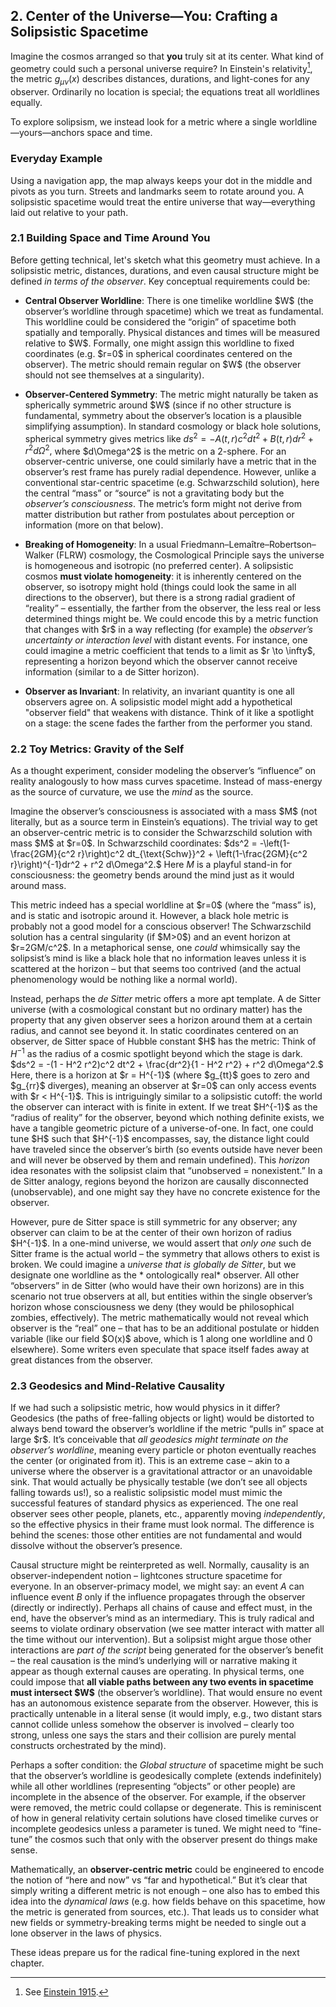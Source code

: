 ## 2. Center of the Universe—You: Crafting a Solipsistic Spacetime

Imagine the cosmos arranged so that **you** truly sit at its center. What kind of geometry could such a personal universe require? In Einstein's relativity[^ch2-einstein], the metric $g_{\mu\nu}(x)$ describes distances, durations, and light-cones for any observer. Ordinarily no location is special; the equations treat all worldlines equally.

To explore solipsism, we instead look for a metric where a single worldline—yours—anchors space and time.

### Everyday Example
Using a navigation app, the map always keeps your dot in the middle and pivots as you turn. Streets and landmarks seem to rotate around you. A solipsistic spacetime would treat the entire universe that way—everything laid out relative to your path.

### 2.1 Building Space and Time Around You

Before getting technical, let's sketch what this geometry must achieve.
In a solipsistic metric, distances, durations, and even causal structure might be defined *in terms of the observer*. Key conceptual requirements could be:

* **Central Observer Worldline**: There is one timelike worldline \$W\$ (the observer’s worldline through spacetime) which we treat as fundamental. This worldline could be considered the “origin” of spacetime both spatially and temporally. Physical distances and times will be measured relative to \$W\$. Formally, one might assign this worldline to fixed coordinates (e.g. \$r=0\$ in spherical coordinates centered on the observer). The metric should remain regular on \$W\$ (the observer should not see themselves at a singularity).

* **Observer-Centered Symmetry**: The metric might naturally be taken as spherically symmetric around \$W\$ (since if no other structure is fundamental, symmetry about the observer’s location is a plausible simplifying assumption). In standard cosmology or black hole solutions, spherical symmetry gives metrics like
 $ds^2 = -A(t,r)c^2 dt^2 + B(t,r)dr^2 + r^2 d\Omega^2,$
 where \$d\Omega^2\$ is the metric on a 2-sphere. For an observer-centric universe, one could similarly have a metric that in the observer’s rest frame has purely radial dependence. However, unlike a conventional star-centric spacetime (e.g. Schwarzschild solution), here the central “mass” or “source” is not a gravitating body but the *observer’s consciousness*. The metric’s form might not derive from matter distribution but rather from postulates about perception or information (more on that below).

* **Breaking of Homogeneity**: In a usual Friedmann–Lemaître–Robertson–Walker (FLRW) cosmology, the Cosmological Principle says the universe is homogeneous and isotropic (no preferred center). A solipsistic cosmos **must violate homogeneity**: it is inherently centered on the observer, so isotropy might hold (things could look the same in all directions to the observer), but there is a strong radial gradient of “reality” – essentially, the farther from the observer, the less real or less determined things might be. We could encode this by a metric function that changes with \$r\$ in a way reflecting (for example) the *observer’s uncertainty or interaction level* with distant events. For instance, one could imagine a metric coefficient that tends to a limit as \$r \to \infty\$, representing a horizon beyond which the observer cannot receive information (similar to a de Sitter horizon).

* **Observer as Invariant**: In relativity, an invariant quantity is one all observers agree on. A solipsistic model might add a hypothetical "observer field" that weakens with distance.
Think of it like a spotlight on a stage: the scene fades the farther from the performer you stand.

### 2.2 Toy Metrics: Gravity of the Self

As a thought experiment, consider modeling the observer’s “influence” on reality analogously to how mass curves spacetime. Instead of mass-energy as the source of curvature, we use the *mind* as the source.

 Imagine the observer’s consciousness is associated with a mass \$M\$ (not literally, but as a source term in Einstein’s equations). The trivial way to get an observer-centric metric is to consider the Schwarzschild solution with mass \$M\$ at \$r=0\$. In Schwarzschild coordinates:
$ds^2 = -\left(1-\frac{2GM}{c^2 r}\right)c^2 dt_{\text{Schw}}^2 + \left(1-\frac{2GM}{c^2 r}\right)^{-1}dr^2 + r^2 d\Omega^2.$
Here $M$ is a playful stand-in for consciousness: the geometry bends around the mind just as it would around mass.


This metric indeed has a special worldline at \$r=0\$ (where the “mass” is), and is static and isotropic around it. However, a black hole metric is probably not a good model for a conscious observer! The Schwarzschild solution has a central singularity (if \$M>0\$) and an event horizon at \$r=2GM/c^2\$. In a metaphorical sense, one *could* whimsically say the solipsist’s mind is like a black hole that no information leaves unless it is scattered at the horizon – but that seems too contrived (and the actual phenomenology would be nothing like a normal world).

Instead, perhaps the *de Sitter* metric offers a more apt template. A de Sitter universe (with a cosmological constant but no ordinary matter) has the property that any given observer sees a horizon around them at a certain radius, and cannot see beyond it. In static coordinates centered on an observer, de Sitter space of Hubble constant \$H\$ has the metric:
Think of $H^{-1}$ as the radius of a cosmic spotlight beyond which the stage is dark.
$ds^2 = -(1 - H^2 r^2)c^2 dt^2 + \frac{dr^2}{1 - H^2 r^2} + r^2 d\Omega^2.$
Here, there is a horizon at \$r = H^{-1}\$ (where \$g\_{tt}\$ goes to zero and \$g\_{rr}\$ diverges), meaning an observer at \$r=0\$ can only access events with \$r < H^{-1}\$. This is intriguingly similar to a solipsistic cutoff: the world the observer can interact with is finite in extent. If we treat \$H^{-1}\$ as the “radius of reality” for the observer, beyond which nothing definite exists, we have a tangible geometric picture of a universe-of-one. In fact, one could tune \$H\$ such that \$H^{-1}\$ encompasses, say, the distance light could have traveled since the observer’s birth (so events outside have never been and will never be observed by them and remain undefined). This *horizon* idea resonates with the solipsist claim that “unobserved = nonexistent.” In a de Sitter analogy, regions beyond the horizon are causally disconnected (unobservable), and one might say they have no concrete existence for the observer.





However, pure de Sitter space is still symmetric for any observer; any observer can claim to be at the center of their own horizon of radius \$H^{-1}\$. In a one-mind universe, we would assert that *only one* such de Sitter frame is the actual world – the symmetry that allows others to exist is broken. We could imagine a *universe that is globally de Sitter*, but we designate one worldline as the \* ontologically real\* observer. All other “observers” in de Sitter (who would have their own horizons) are in this scenario not true observers at all, but entities within the single observer’s horizon whose consciousness we deny (they would be philosophical zombies, effectively). The metric mathematically would not reveal which observer is the “real” one – that has to be an additional postulate or hidden variable (like our field \$O(x)\$ above, which is 1 along one worldline and 0 elsewhere).
Some writers even speculate that space itself fades away at great distances from the observer.

### 2.3 Geodesics and Mind-Relative Causality

If we had such a solipsistic metric, how would physics in it differ? Geodesics (the paths of free-falling objects or light) would be distorted to always bend toward the observer’s worldline if the metric “pulls in” space at large \$r\$. It’s conceivable that *all geodesics might terminate on the observer’s worldline*, meaning every particle or photon eventually reaches the center (or originated from it). This is an extreme case – akin to a universe where the observer is a gravitational attractor or an unavoidable sink. That would actually be physically testable (we don’t see all objects falling towards us!), so a realistic solipsistic model must mimic the successful features of standard physics as experienced. The one real observer sees other people, planets, etc., apparently moving *independently*, so the effective physics in their frame must look normal. The difference is behind the scenes: those other entities are not fundamental and would dissolve without the observer’s presence.

Causal structure might be reinterpreted as well. Normally, causality is an observer-independent notion – lightcones structure spacetime for everyone. In an observer-primacy model, we might say: an event *A* can influence event *B* only if the influence propagates through the observer (directly or indirectly). Perhaps all chains of cause and effect must, in the end, have the observer’s mind as an intermediary. This is truly radical and seems to violate ordinary observation (we see matter interact with matter all the time without our intervention). But a solipsist might argue those other interactions are *part of the script* being generated for the observer’s benefit – the real causation is the mind’s underlying will or narrative making it appear as though external causes are operating. In physical terms, one could impose that **all viable paths between any two events in spacetime must intersect \$W\$** (the observer’s worldline). That would ensure no event has an autonomous existence separate from the observer. However, this is practically untenable in a literal sense (it would imply, e.g., two distant stars cannot collide unless somehow the observer is involved – clearly too strong, unless one says the stars and their collision are purely mental constructs orchestrated by the mind).

Perhaps a softer condition: the *Global structure* of spacetime might be such that the observer’s worldline is geodesically complete (extends indefinitely) while all other worldlines (representing “objects” or other people) are incomplete in the absence of the observer. For example, if the observer were removed, the metric could collapse or degenerate. This is reminiscent of how in general relativity certain solutions have closed timelike curves or incomplete geodesics unless a parameter is tuned. We might need to “fine-tune” the cosmos such that only with the observer present do things make sense.

Mathematically, an **observer-centric metric** could be engineered to encode the notion of “here and now” vs “far and hypothetical.” But it’s clear that simply writing a different metric is not enough – one also has to embed this idea into the *dynamical laws* (e.g. how fields behave on this spacetime, how the metric is generated from sources, etc.). That leads us to consider what new fields or symmetry-breaking terms might be needed to single out a lone observer in the laws of physics.

These ideas prepare us for the radical fine-tuning explored in the next chapter.

[^ch2-einstein]: See [Einstein 1915](references.md#einstein1915).
